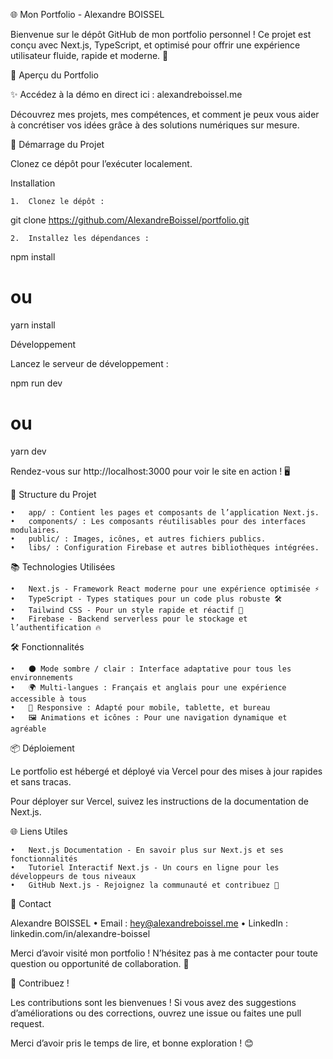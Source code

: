 🌐 Mon Portfolio - Alexandre BOISSEL

Bienvenue sur le dépôt GitHub de mon portfolio personnel ! Ce projet est conçu avec Next.js, TypeScript, et optimisé pour offrir une expérience utilisateur fluide, rapide et moderne. 🚀

📸 Aperçu du Portfolio

✨ Accédez à la démo en direct ici : alexandreboissel.me

Découvrez mes projets, mes compétences, et comment je peux vous aider à concrétiser vos idées grâce à des solutions numériques sur mesure.

🚀 Démarrage du Projet

Clonez ce dépôt pour l’exécuter localement.

Installation

	1.	Clonez le dépôt :

git clone https://github.com/AlexandreBoissel/portfolio.git


	2.	Installez les dépendances :

npm install
# ou
yarn install



Développement

Lancez le serveur de développement :

npm run dev
# ou
yarn dev

Rendez-vous sur http://localhost:3000 pour voir le site en action ! 🖥️

📁 Structure du Projet

	•	app/ : Contient les pages et composants de l’application Next.js.
	•	components/ : Les composants réutilisables pour des interfaces modulaires.
	•	public/ : Images, icônes, et autres fichiers publics.
	•	libs/ : Configuration Firebase et autres bibliothèques intégrées.

📚 Technologies Utilisées

	•	Next.js - Framework React moderne pour une expérience optimisée ⚡️
	•	TypeScript - Types statiques pour un code plus robuste 🛠
	•	Tailwind CSS - Pour un style rapide et réactif 💅
	•	Firebase - Backend serverless pour le stockage et l’authentification 🔥

🛠 Fonctionnalités

	•	🌑 Mode sombre / clair : Interface adaptative pour tous les environnements
	•	🌍 Multi-langues : Français et anglais pour une expérience accessible à tous
	•	📱 Responsive : Adapté pour mobile, tablette, et bureau
	•	🖼️ Animations et icônes : Pour une navigation dynamique et agréable

📦 Déploiement

Le portfolio est hébergé et déployé via Vercel pour des mises à jour rapides et sans tracas.

Pour déployer sur Vercel, suivez les instructions de la documentation de Next.js.

🌐 Liens Utiles

	•	Next.js Documentation - En savoir plus sur Next.js et ses fonctionnalités
	•	Tutoriel Interactif Next.js - Un cours en ligne pour les développeurs de tous niveaux
	•	GitHub Next.js - Rejoignez la communauté et contribuez 🚀

📧 Contact

Alexandre BOISSEL
	•	Email : hey@alexandreboissel.me
	•	LinkedIn : linkedin.com/in/alexandre-boissel

Merci d’avoir visité mon portfolio ! N’hésitez pas à me contacter pour toute question ou opportunité de collaboration. 👋

🎉 Contribuez !

Les contributions sont les bienvenues ! Si vous avez des suggestions d’améliorations ou des corrections, ouvrez une issue ou faites une pull request.

Merci d’avoir pris le temps de lire, et bonne exploration ! 😊

